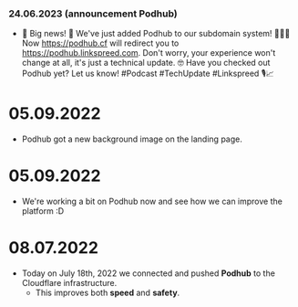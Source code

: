 ### 24.06.2023 (announcement Podhub)
- 🚨 Big news! 🚨 We've just added Podhub to our subdomain system! 🎉👏🏼 Now https://podhub.cf will redirect you to https://podhub.linkspreed.com. Don't worry, your experience won't change at all, it's just a technical update. 🤓 Have you checked out Podhub yet? Let us know! #Podcast #TechUpdate #Linkspreed 🎙️📈

# 05.09.2022
  - Podhub got a new background image on the landing page.

# 05.09.2022
  - We're working a bit on Podhub now and see how we can improve the platform :D

# 08.07.2022
  - Today on July 18th, 2022 we connected and pushed **Podhub** to the Cloudflare infrastructure.
     - This improves both **speed** and **safety**.
